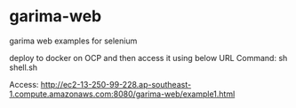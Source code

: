 # garima-web
garima web examples for selenium

deploy to docker on OCP and then access it using below URL
Command:
sh shell.sh

Access:
http://ec2-13-250-99-228.ap-southeast-1.compute.amazonaws.com:8080/garima-web/example1.html
